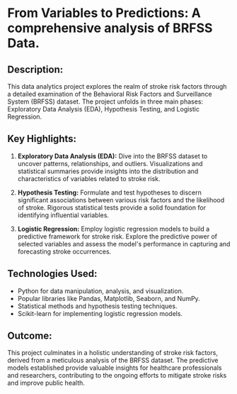 # From Variables to Predictions: A comprehensive analysis of BRFSS Data.
## Description:
This data analytics project explores the realm of stroke risk factors through a detailed examination of the Behavioral Risk Factors and Surveillance System (BRFSS) dataset. The project unfolds in three main phases: Exploratory Data Analysis (EDA), Hypothesis Testing, and Logistic Regression.

## Key Highlights:

1. **Exploratory Data Analysis (EDA):** Dive into the BRFSS dataset to uncover patterns, relationships, and outliers. Visualizations and statistical summaries provide insights into the distribution and characteristics of variables related to stroke risk.

2. **Hypothesis Testing:** Formulate and test hypotheses to discern significant associations between various risk factors and the likelihood of stroke. Rigorous statistical tests provide a solid foundation for identifying influential variables.

3. **Logistic Regression:** Employ logistic regression models to build a predictive framework for stroke risk. Explore the predictive power of selected variables and assess the model's performance in capturing and forecasting stroke occurrences.

## Technologies Used:

- Python for data manipulation, analysis, and visualization.
- Popular libraries like Pandas, Matplotlib, Seaborn, and NumPy.
- Statistical methods and hypothesis testing techniques.
- Scikit-learn for implementing logistic regression models.

## Outcome:
This project culminates in a holistic understanding of stroke risk factors, derived from a meticulous analysis of the BRFSS dataset. The predictive models established provide valuable insights for healthcare professionals and researchers, contributing to the ongoing efforts to mitigate stroke risks and improve public health.
